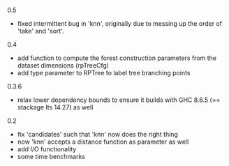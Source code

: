 0.5

- fixed intermittent bug in 'knn', originally due to messing up the order of 'take' and 'sort'.

0.4

- add function to compute the forest construction parameters from the dataset dimensions (rpTreeCfg)
- add type parameter to RPTree to label tree branching points

0.3.6

- relax lower dependency bounds to ensure it builds with GHC 8.6.5 (== stackage lts 14.27) as well

0.2

- fix 'candidates' such that 'knn' now does the right thing
- now 'knn' accepts a distance function as parameter as well
- add I/O functionality
- some time benchmarks

